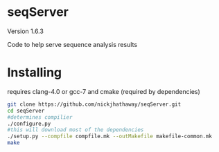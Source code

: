 seqServer
================
Version 1.6.3

Code to help serve sequence analysis results

# Installing


requires clang-4.0 or gcc-7 and cmake (required by dependencies)

```bash
git clone https://github.com/nickjhathaway/seqServer.git
cd seqServer
#determines compilier
./configure.py
#this will download most of the dependencies
./setup.py --compfile compfile.mk --outMakefile makefile-common.mk
make
```
